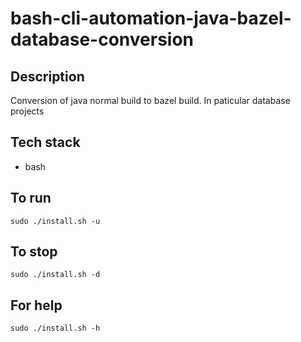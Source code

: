 # bash-cli-automation-java-bazel-database-conversion

## Description
Conversion of java normal build
to bazel build. In paticular database
projects

## Tech stack
- bash

## To run
`sudo ./install.sh -u`

## To stop
`sudo ./install.sh -d`

## For help
`sudo ./install.sh -h`
